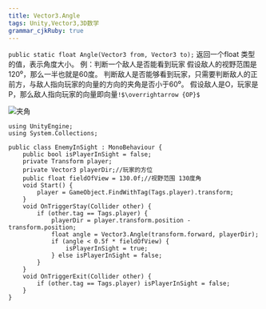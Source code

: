 ```yaml
---
title: Vector3.Angle
tags: Unity,Vector3,3D数学
grammar_cjkRuby: true
---
```

`public static float Angle(Vector3 from, Vector3 to);`
返回一个float 类型的值，表示角度大小。
例：判断一个敌人是否能看到玩家
假设敌人的视野范围是120⁰，那么一半也就是60度。
判断敌人是否能够看到玩家，只需要判断敌人的正前方，与敌人指向玩家的向量的方向的夹角是否小于60⁰。
假设敌人是O，玩家是P，那么敌人指向玩家的向量即向量`!$\overrightarrow {OP}$`

![夹角](https://i.loli.net/2018/11/27/5bfcce1371277.jpg)
```csharp?linenums
using UnityEngine;
using System.Collections;

public class EnemyInSight : MonoBehaviour {
    public bool isPlayerInSight = false;
    private Transform player;
    private Vector3 playerDir;//玩家的方位
    public float fieldOfView = 130.0f;//视野范围 130度角
    void Start() {
        player = GameObject.FindWithTag(Tags.player).transform;
    }
    void OnTriggerStay(Collider other) {
        if (other.tag == Tags.player) {
            playerDir = player.transform.position - transform.position;
            float angle = Vector3.Angle(transform.forward, playerDir);
            if (angle < 0.5f * fieldOfView) {
                isPlayerInSight = true;
            } else isPlayerInSight = false;
        }
    }
    void OnTriggerExit(Collider other) {
        if (other.tag == Tags.player) isPlayerInSight = false;
    }
}
```